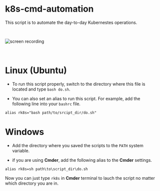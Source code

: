 # k8s-cmd-automation
This script is to automate the day-to-day Kubernestes operations.

<br>

![screen recording](media/demo.gif)

<br>

# Linux (Ubuntu)

- To run this script properly, switch to the directory where this file is located and type ``bash do.sh``.

- You can also set an alias to run this script. For example, add the following line into your ``bashrc`` file.

```shell
alias rk8s="bash path/to/srcipt_dir/do.sh"
```

# Windows

- Add the directory where you saved the scripts to the ``PATH`` system variable.

- if you are using **Cmder**, add the following alias to the **Cmder** settings.

```
alias rk8s=sh path\to\script_dir\do.sh
```

Now you can just type ``rk8s`` in **Cmder** terminal to lauch the script no matter which directory you are in.

